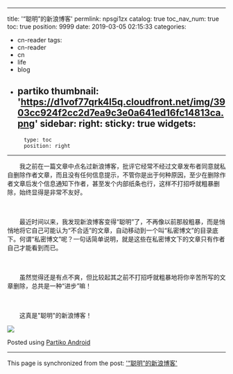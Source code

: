 
---
title: '“聪明”的新浪博客'
permlink: npsgi1zx
catalog: true
toc_nav_num: true
toc: true
position: 9999
date: 2019-03-05 02:15:33
categories:
- cn-reader
tags:
- cn-reader
- cn
- life
- blog
- partiko
thumbnail: 'https://d1vof77qrk4l5q.cloudfront.net/img/3903cc924f2cc2d7ea9c3e0a641ed16fc14813ca.png'
sidebar:
    right:
        sticky: true
widgets:
    -
        type: toc
        position: right
---


　　我之前在一篇文章中点名过新浪博客，批评它经常不经过文章发布者同意就私自删除作者文章，而且没有任何信息提示，不管你是出于何种原因，至少在删除作者文章后发个信息通知下作者，甚至发个内部纸条也行，这样不打招呼就粗暴删除，始终显得是非常不友好。

　　

　　最近时间以来，我发现新浪博客变得“聪明”了，不再像以前那般粗暴，而是悄悄地将它自己可能认为“不合适”的文章，自动移动到一个叫“私密博文”的目录底下。何谓“私密博文”呢？一句话简单说明，就是这些在私密博文下的文章只有作者自己才能看到而已。

　　

　　虽然觉得还是有点不爽，但比较起其之前不打招呼就粗暴地将你辛苦所写的文章删除，总共是一种“进步”嘛！

　　

　　这真是"聪明"的新浪博客！



![](https://d1vof77qrk4l5q.cloudfront.net/img/3903cc924f2cc2d7ea9c3e0a641ed16fc14813ca.png)

Posted using [Partiko Android](https://steemit.com/@partiko-android)

- - -

This page is synchronized from the post: ['“聪明”的新浪博客'](https://steemit.com/@rivalhw/npsgi1zx)

